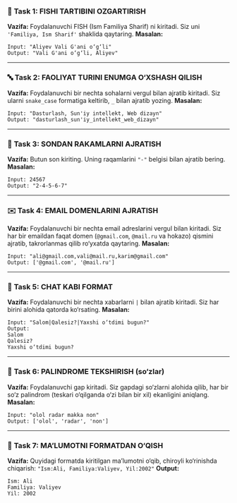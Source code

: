 ### 🧠 **Task 1: FISHI TARTIBINI OZGARTIRISH**

**Vazifa:** Foydalanuvchi FISH (Ism Familiya Sharif) ni kiritadi. Siz uni `'Familiya, Ism Sharif'` shaklida qaytaring.
**Masalan:**

```text
Input: "Aliyev Vali G'ani o‘g‘li"  
Output: "Vali G'ani o‘g‘li, Aliyev"
```

---

### 🔤 **Task 2: FAOLIYAT TURINI ENUMGA O‘XSHASH QILISH**

**Vazifa:** Foydalanuvchi bir nechta sohalarni vergul bilan ajratib kiritadi. Siz ularni `snake_case` formatiga keltirib, `_` bilan ajratib yozing.
**Masalan:**

```text
Input: "Dasturlash, Sun'iy intellekt, Web dizayn"  
Output: "dasturlash_sun'iy_intellekt_web_dizayn"
```

---

### 🔢 **Task 3: SONDAN RAKAMLARNI AJRATISH**

**Vazifa:** Butun son kiriting. Uning raqamlarini `"-"` belgisi bilan ajratib bering.
**Masalan:**

```text
Input: 24567  
Output: "2-4-5-6-7"
```

---

### ✉️ **Task 4: EMAIL DOMENLARINI AJRATISH**

**Vazifa:** Foydalanuvchi bir nechta email adreslarini vergul bilan kiritadi. Siz har bir emaildan faqat domen (`@gmail.com`, `@mail.ru` va hokazo) qismini ajratib, takrorlanmas qilib ro‘yxatda qaytaring.
**Masalan:**

```text
Input: "ali@gmail.com,vali@mail.ru,karim@gmail.com"  
Output: ['@gmail.com', '@mail.ru']
```

---

### 💬 **Task 5: CHAT KABI FORMAT**

**Vazifa:** Foydalanuvchi bir nechta xabarlarni `|` bilan ajratib kiritadi. Siz har birini alohida qatorda ko‘rsating.
**Masalan:**

```text
Input: "Salom|Qalesiz?|Yaxshi o‘tdimi bugun?"  
Output:  
Salom  
Qalesiz?  
Yaxshi o‘tdimi bugun?
```

---

### 🧩 **Task 6: PALINDROME TEKSHIRISH (so‘zlar)**

**Vazifa:** Foydalanuvchi gap kiritadi. Siz gapdagi so‘zlarni alohida qilib, har bir so‘z palindrom (teskari o‘qilganda o‘zi bilan bir xil) ekanligini aniqlang.
**Masalan:**

```text
Input: "olol radar makka non"  
Output: ['olol', 'radar', 'non']
```

---

### 🧾 **Task 7: MA’LUMOTNI FORMATDAN O‘QISH**

**Vazifa:** Quyidagi formatda kiritilgan ma’lumotni o‘qib, chiroyli ko‘rinishda chiqarish:
`"Ism:Ali, Familiya:Valiyev, Yil:2002"`
**Output:**

```text
Ism: Ali  
Familiya: Valiyev  
Yil: 2002
```
